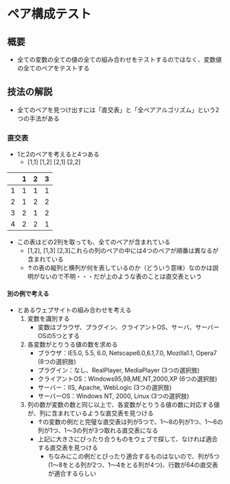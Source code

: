 # ペア構成テスト

## 概要
- 全ての変数の全ての値の全ての組み合わせをテストするのではなく、変数値の全てのペアをテストする

## 技法の解説
- 全てのペアを見つけ出すには「直交表」と「全ペアアルゴリズム」という2つの手法がある

### 直交表
- 1と2のペアを考えると4つある
  - [1,1] [1,2] [2,1] [2,2]

| | 1 | 2 | 3 |
|-|-|-|-|
|1|1|1|1|
|2|1|2|2|
|3|2|1|2|
|4|2|2|1|

- この表はどの2列を取っても、全てのペアが含まれている
  - [1,2], [1,3] [2,3]これらの列のペアの中には4つのペアが順番は異なるが含まれている
  - ↑の表の縦列と横列が何を表しているのか（どういう意味）なのかは説明がないので不明・・・だが上のような表のことは直交表という

#### 別の例で考える
- とあるウェブサイトの組み合わせを考える
  1. 変数を識別する
      - 変数はブラウザ、プラグイン、クライアントOS、サーバ、サーバーOSの5つとする
  1. 各変数がとりうる値の数を求める
      - ブラウザ：IE5.0, 5.5, 6.0, Netscape6.0,6.1,7.0, Mozilla1.1, Opera7 (8つの選択肢)
      - プラグイン：なし、RealPlayer, MediaPlayer (3つの選択肢)
      - クライアントOS：Windows95,98,ME,NT,2000,XP (6つの選択肢)
      - サーバー：IIS, Apache, WebLogic (3つの選択肢)
      - サーバーOS：Windows NT, 2000, Linux (3つの選択肢)
  1. 列の数が変数の数と同じ以上で、各変数がとりうる値の数に対応する値が、列に含まれているような直交表を見つける
      - ↑の変数の例だと完璧な直交表は列が5つで、1〜8の列が1つ、1〜6の列が1つ、1〜3の列が3つ取れる直交表になる
      - 上記に大きさにぴったり合うものをウェブで探して、なければ適合する直交表を見つける
        - ちなみにこの例だとぴったり適合するものはないので、列が5つ(1〜8をとる列が2つ、1〜4をとる列が4つ)、行数が64の直交表が適合するらしい
  
 
